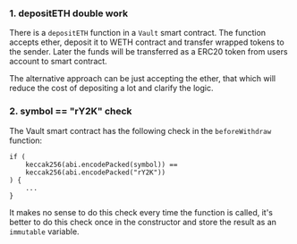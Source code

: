 ### 1. depositETH double work

There is a `depositETH` function in a `Vault` smart contract. The function accepts ether, deposit it to WETH contract and transfer wrapped tokens to the sender. Later the funds will be transferred as a ERC20 token from users account to smart contract. 

The alternative approach can be just accepting the ether, that which will reduce the cost of depositing a lot and clarify the logic.

### 2. symbol == "rY2K" check

The Vault smart contract has the following check in the `beforeWithdraw` function:

```solidity
if (
    keccak256(abi.encodePacked(symbol)) ==
    keccak256(abi.encodePacked("rY2K"))
) {
    ...
}
```

It makes no sense to do this check every time the function is called, it's better to do this check once in the constructor and store the result as an `immutable` variable.